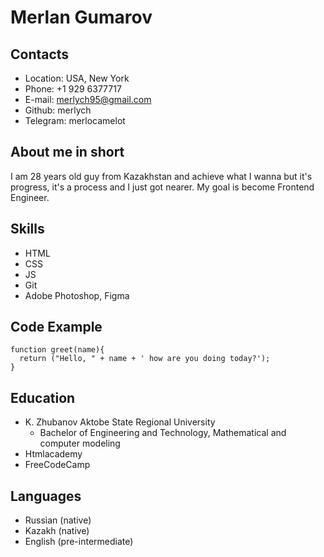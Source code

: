 # Merlan Gumarov
## Contacts
* Location: USA, New York
* Phone: +1 929 6377717
* E-mail: merlych95@gmail.com
* Github: merlych
* Telegram: merlocamelot
## About me in short
I am 28 years old guy from Kazakhstan and achieve what I wanna but it's progress, it's a process and I just got nearer. My goal is become Frontend Engineer.
## Skills
* HTML
* CSS
* JS
* Git
* Adobe Photoshop, Figma
## Code Example
```
function greet(name){
  return ("Hello, " + name + ' how are you doing today?'); 
}
```
## Education
* K. Zhubanov Aktobe State Regional University
    * Bachelor of Engineering and Technology, Mathematical and computer modeling
* Htmlacademy
* FreeCodeCamp
## Languages
* Russian (native)
* Kazakh (native)
* English (pre-intermediate)